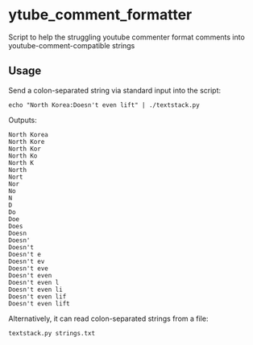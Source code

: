ytube_comment_formatter
=======================

Script to help the struggling youtube commenter format comments into youtube-comment-compatible strings


Usage
-----
Send a colon-separated string via standard input into the script:

```
echo "North Korea:Doesn't even lift" | ./textstack.py
```

Outputs:
```
North Korea
North Kore
North Kor
North Ko
North K
North
Nort
Nor
No
N
D
Do
Doe
Does
Doesn
Doesn'
Doesn't
Doesn't e
Doesn't ev
Doesn't eve
Doesn't even
Doesn't even l
Doesn't even li
Doesn't even lif
Doesn't even lift

```

Alternatively, it can read colon-separated strings from a file:

```
textstack.py strings.txt
```
